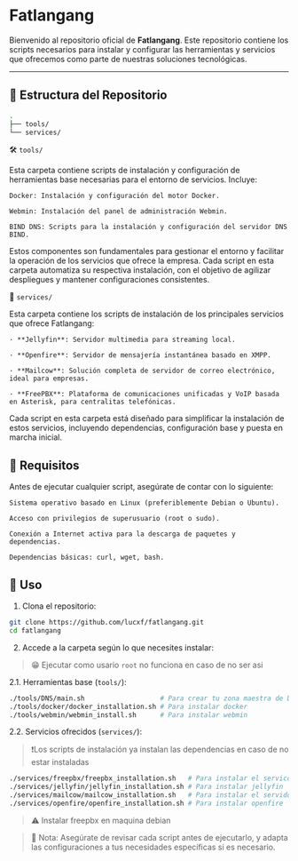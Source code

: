 # Fatlangang

Bienvenido al repositorio oficial de **Fatlangang**. Este repositorio contiene los scripts necesarios para instalar y configurar las herramientas y servicios que ofrecemos como parte de nuestras soluciones tecnológicas.

---

## 📁 Estructura del Repositorio

```bash
.
├── tools/
└── services/
```

🛠️ `tools/`

Esta carpeta contiene scripts de instalación y configuración de herramientas base necesarias para el entorno de servicios. Incluye:

    Docker: Instalación y configuración del motor Docker.

    Webmin: Instalación del panel de administración Webmin.

    BIND DNS: Scripts para la instalación y configuración del servidor DNS BIND.

Estos componentes son fundamentales para gestionar el entorno y facilitar la operación de los servicios que ofrece la empresa. Cada script en esta carpeta automatiza su respectiva instalación, con el objetivo de agilizar despliegues y mantener configuraciones consistentes.

💼 `services/`

Esta carpeta contiene los scripts de instalación de los principales servicios que ofrece Fatlangang:

    · **Jellyfin**: Servidor multimedia para streaming local.

    · **Openfire**: Servidor de mensajería instantánea basado en XMPP.

    · **Mailcow**: Solución completa de servidor de correo electrónico, ideal para empresas.

    · **FreePBX**: Plataforma de comunicaciones unificadas y VoIP basada en Asterisk, para centralitas telefónicas.

Cada script en esta carpeta está diseñado para simplificar la instalación de estos servicios, incluyendo dependencias, configuración base y puesta en marcha inicial.

## 📌 Requisitos

Antes de ejecutar cualquier script, asegúrate de contar con lo siguiente:

    Sistema operativo basado en Linux (preferiblemente Debian o Ubuntu).

    Acceso con privilegios de superusuario (root o sudo).

    Conexión a Internet activa para la descarga de paquetes y dependencias.

    Dependencias básicas: curl, wget, bash.

## 🚀 Uso

1. Clona el repositorio:

```bash
git clone https://github.com/lucxf/fatlangang.git
cd fatlangang
```

2. Accede a la carpeta según lo que necesites instalar:

>😁 Ejecutar como usario `root` no funciona en caso de no ser asi

2.1. Herramientas base (`tools/`):
```bash
./tools/DNS/main.sh                   # Para crear tu zona maestra de DNS, antes editar el archivo ./tools/DNS/registry.csv
./tools/docker/docker_installation.sh # Para instalar docker
./tools/webmin/webmin_install.sh      # Para instalar webmin
```

2.2. Servicios ofrecidos (`services/`):

>❗Los scripts de instalación ya instalan las dependencias en caso de no estar instaladas

```bash
./services/freepbx/freepbx_installation.sh   # Para instalar el servico de voz IP
./services/jellyfin/jellyfin_installation.sh # Para instalar jellyfin
./services/mailcow/mailcow_installation.sh   # Para instalar el servidor de correo mailcow
./services/openfire/openfire_installation.sh # Para instalar openfire
```

>⚠️ Instalar freepbx en maquina debian

>📖 Nota: Asegúrate de revisar cada script antes de ejecutarlo, y adapta las configuraciones a tus necesidades específicas si es necesario.